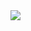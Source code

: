 <img type="application/x-javascript" src="../../../../r89shi/r89shi.github.io/blob/master/135.gif?raw=true">

